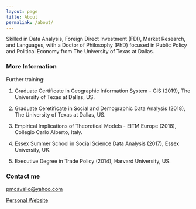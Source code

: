 ```yaml
---
layout: page
title: About
permalink: /about/
---
```


Skilled in Data Analysis, Foreign Direct Investment (FDI), Market Research, and Languages, with a Doctor of Philosophy (PhD) focused in Public Policy and Political Economy from The University of Texas at Dallas. 

### More Information

Further training:

1. Graduate Certificate in Geographic Information System - GIS (2019), The University of Texas at Dallas, US.

2. Graduate Ceretificate in Social and Demographic Data Analysis (2018), The University of Texas at Dallas, US. 

3. Empirical Implications of Theoretical Models - EITM Europe (2018), Collegio Carlo Alberto, Italy.

4. Essex Summer School in Social Science Data Analysis (2017), Essex University, UK.

5. Executive Degree in Trade Policy (2014), Harvard University, US.



### Contact me

[pmcavallo@yahoo.com](mailto:pmcavallo@yahoo.com)

[Personal Website](https://www.paulocavallo.wordpress.com "Personal Website")
